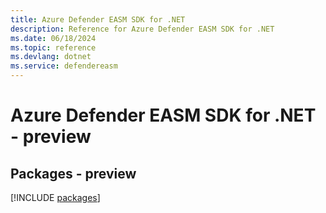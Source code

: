 ```yaml
---
title: Azure Defender EASM SDK for .NET
description: Reference for Azure Defender EASM SDK for .NET
ms.date: 06/18/2024
ms.topic: reference
ms.devlang: dotnet
ms.service: defendereasm
---
```

# Azure Defender EASM SDK for .NET - preview
## Packages - preview
[!INCLUDE [packages](defender-easm-index.md)]